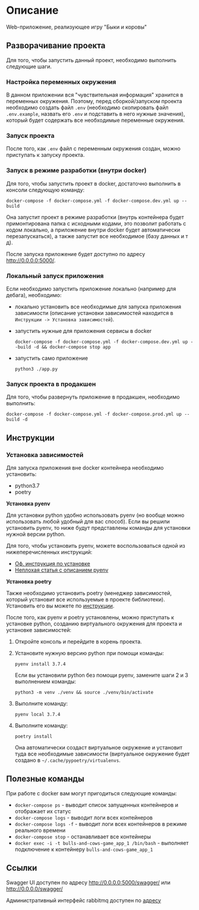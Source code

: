 # Описание

Web-приложение, реализующее игру "Быки и коровы"

## Разворачивание проекта

Для того, чтобы запустить данный проект, необходимо выполнить следующие шаги.


### Настройка переменных окружения

В данном приложении вся "чувствительная информация" хранится в переменных 
окружения. Поэтому, перед сборкой/запуском проекта необходимо создать файл 
`.env` (необходимо скопировать файл `.env.example`, назвать его `.env` и 
подставить в него нужные значения), который будет содержать все необходимые 
переменные окружения.


### Запуск проекта

После того, как `.env` файл с переменным окружения создан, можно приступать к
запуску проекта.


### Запуск в режиме разработки (внутри docker)

Для того, чтобы запустить проект в docker, достаточно выполнить в консоли
следующую команду:

```
docker-compose -f docker-compose.yml -f docker-compose.dev.yml up --build
```

Она запустит проект в режиме разработки (внутрь контейнера будет примонтирована
папка с исходными кодами, это позволит работать с кодом локально, а приложение
внутри docker будет автоматически перезапускаться), а также запустит все 
необходимое (базу данных и т д).

После запуска приложение будет доступно по адресу http://0.0.0.0:5000/.

 
### Локальный запуск приложения

Если необходимо запустить приложение локально (например для дебага), необходимо:

- локально установить все необходимые для запуска приложения зависимости
  (описание установки зависимостей находится в `Инструкции -> Установка зависимостей`).

- запустить нужные для приложения сервисы в docker

    ```
    docker-compose -f docker-compose.yml -f docker-compose.dev.yml up --build -d && docker-compose stop app
    ```

- запустить само приложение

    ```
    python3 ./app.py
    ```


### Запуск проекта в продакшен

Для того, чтобы развернуть приложение в продакшен, необходимо выполнить:

```
docker-compose -f docker-compose.yml -f docker-compose.prod.yml up --build -d
```


## Инструкции

### Установка зависимостей

Для запуска приложения вне docker контейнера необходимо установить:

- python3.7
- poetry


**Установка pyenv**

Для установки python удобно использовать pyenv (но вообще можно использовать 
любой удобный для вас способ). Если вы решили установить pyenv, то ниже будут 
представлены команды для установки нужной версии python. 

Для того, чтобы установить pyenv, можете воспользоваться одной из 
нижеперечисленных инструкций:

- [Оф. инструкция по установке](https://github.com/pyenv/pyenv)
- [Неплохая статья с описанием pyenv](https://khashtamov.com/ru/pyenv-python/)


**Установка poetry**

Также необходимо установить poetry (менеджер зависимостей, который 
установит все используемые в проекте библиотеки). Установить его вы можете по 
[инструкции](#Инструкция-по-установке-poetry).


После того, как pyenv и poetry установлены, можно приступать к установке python,
созданию виртуального окружения для проекта и установке зависимостей:

1. Откройте консоль и перейдите в корень проекта.

2. Установите нужную версию python при помощи команды:
 
    ```
    pyenv install 3.7.4
    ```
     
    Если вы установили python без помощи pyenv, замените шаги 2 и 3 выполнением 
    команды:
   
    ```
    python3 -m venv ./venv && source ./venv/bin/activate
    ```

3. Выполните команду:
 
    ```
    pyenv local 3.7.4
    ```
 
4. Выполните команду:
 
    ```
    poetry install
    ```
   
    Она автоматически создаст виртуальное окружение и установит туда все 
    необходимые зависимости (виртуальное окружение будет создано в 
    `~/.cache/pypoetry/virtualenvs`.


## Полезные команды

При работе с docker вам могут пригодиться следующие команды:

- `docker-compose ps` - выводит список запущенных контейнеров и отображает их статус
- `docker-compose logs` - выводит логи всех контейнеров
- `docker-compose logs -f` - выводит логи всех контейнеров в режиме реального времени
- `docker-compose stop` - останавливает все контейнеры
- `docker exec -i -t bulls-and-cows-game_app_1 /bin/bash` - выполняет 
  подключение к контейнеру `bulls-and-cows-game_app_1`


## Ссылки

Swagger UI доступен по адресу http://0.0.0.0:5000/swagger/ или 
http://0.0.0.0/swagger/

Административный интерфейс rabbitmq доступен по [адресу](http://localhost:15672) 
